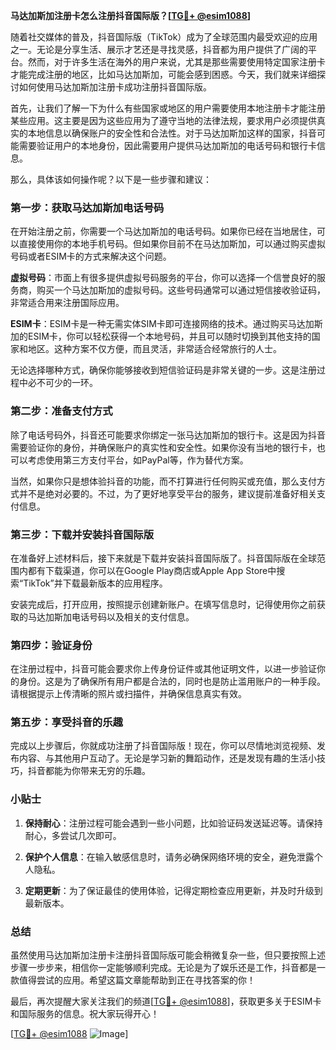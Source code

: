 **马达加斯加注册卡怎么注册抖音国际版？[[TG💪+ @esim1088](https://t.me/s/esim1088)]**

随着社交媒体的普及，抖音国际版（TikTok）成为了全球范围内最受欢迎的应用之一。无论是分享生活、展示才艺还是寻找灵感，抖音都为用户提供了广阔的平台。然而，对于许多生活在海外的用户来说，尤其是那些需要使用特定国家注册卡才能完成注册的地区，比如马达加斯加，可能会感到困惑。今天，我们就来详细探讨如何使用马达加斯加注册卡成功注册抖音国际版。

首先，让我们了解一下为什么有些国家或地区的用户需要使用本地注册卡才能注册某些应用。这主要是因为这些应用为了遵守当地的法律法规，要求用户必须提供真实的本地信息以确保账户的安全性和合法性。对于马达加斯加这样的国家，抖音可能需要验证用户的本地身份，因此需要用户提供马达加斯加的电话号码和银行卡信息。

那么，具体该如何操作呢？以下是一些步骤和建议：

### **第一步：获取马达加斯加电话号码**

在开始注册之前，你需要一个马达加斯加的电话号码。如果你已经在当地居住，可以直接使用你的本地手机号码。但如果你目前不在马达加斯加，可以通过购买虚拟号码或者ESIM卡的方式来解决这个问题。

**虚拟号码**：市面上有很多提供虚拟号码服务的平台，你可以选择一个信誉良好的服务商，购买一个马达加斯加的虚拟号码。这些号码通常可以通过短信接收验证码，非常适合用来注册国际应用。

**ESIM卡**：ESIM卡是一种无需实体SIM卡即可连接网络的技术。通过购买马达加斯加的ESIM卡，你可以轻松获得一个本地号码，并且可以随时切换到其他支持的国家和地区。这种方案不仅方便，而且灵活，非常适合经常旅行的人士。

无论选择哪种方式，确保你能够接收到短信验证码是非常关键的一步。这是注册过程中必不可少的一环。

### **第二步：准备支付方式**

除了电话号码外，抖音还可能要求你绑定一张马达加斯加的银行卡。这是因为抖音需要验证你的身份，并确保账户的真实性和安全性。如果你没有当地的银行卡，也可以考虑使用第三方支付平台，如PayPal等，作为替代方案。

当然，如果你只是想体验抖音的功能，而不打算进行任何购买或充值，那么支付方式并不是绝对必要的。不过，为了更好地享受平台的服务，建议提前准备好相关支付信息。

### **第三步：下载并安装抖音国际版**

在准备好上述材料后，接下来就是下载并安装抖音国际版了。抖音国际版在全球范围内都有下载渠道，你可以在Google Play商店或Apple App Store中搜索“TikTok”并下载最新版本的应用程序。

安装完成后，打开应用，按照提示创建新账户。在填写信息时，记得使用你之前获取的马达加斯加电话号码以及相关的支付信息。

### **第四步：验证身份**

在注册过程中，抖音可能会要求你上传身份证件或其他证明文件，以进一步验证你的身份。这是为了确保所有用户都是合法的，同时也是防止滥用账户的一种手段。请根据提示上传清晰的照片或扫描件，并确保信息真实有效。

### **第五步：享受抖音的乐趣**

完成以上步骤后，你就成功注册了抖音国际版！现在，你可以尽情地浏览视频、发布内容、与其他用户互动了。无论是学习新的舞蹈动作，还是发现有趣的生活小技巧，抖音都能为你带来无穷的乐趣。

### **小贴士**

1. **保持耐心**：注册过程可能会遇到一些小问题，比如验证码发送延迟等。请保持耐心，多尝试几次即可。
   
2. **保护个人信息**：在输入敏感信息时，请务必确保网络环境的安全，避免泄露个人隐私。

3. **定期更新**：为了保证最佳的使用体验，记得定期检查应用更新，并及时升级到最新版本。

### **总结**

虽然使用马达加斯加注册卡注册抖音国际版可能会稍微复杂一些，但只要按照上述步骤一步步来，相信你一定能够顺利完成。无论是为了娱乐还是工作，抖音都是一款值得尝试的应用。希望这篇文章能帮助到正在寻找答案的你！

最后，再次提醒大家关注我们的频道[[TG💪+ @esim1088](https://t.me/s/esim1088)]，获取更多关于ESIM卡和国际服务的信息。祝大家玩得开心！

[[TG💪+ @esim1088](https://t.me/s/esim1088) ![Image](https://i.postimg.cc/4NQfJmqS/Snipaste-2025-05-13-00-14-12.png)]